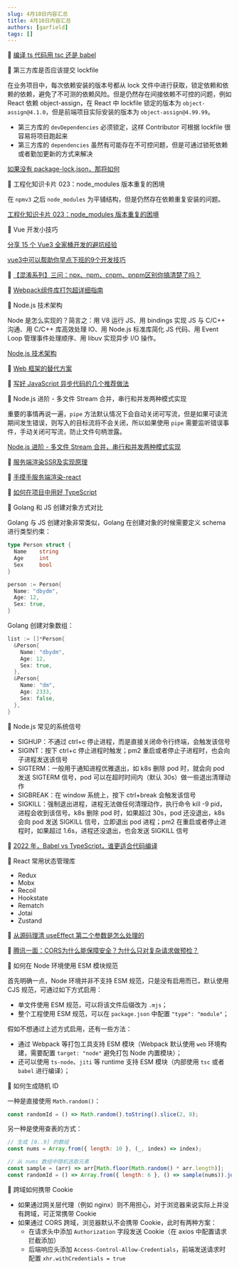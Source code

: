 ```yaml
---
slug: 4月10日内容汇总
title: 4月10日内容汇总
authors: [garfield]
tags: []
---
```


📒 [编译 ts 代码用 tsc 还是 babel](https://juejin.cn/post/7084882650233569317)

📒 第三方库是否应该提交 lockfile

在业务项目中，每次依赖安装的版本号都从 lock 文件中进行获取，锁定依赖和依赖的依赖，避免了不可测的依赖风险。但是仍然存在间接依赖不可控的问题，例如 React 依赖 object-assign，在 React 中 lockfile 锁定的版本为 `object-assign@4.1.0`，但是前端项目实际安装的版本为 `object-assign@4.99.99`。

- 第三方库的 `devDependencies` 必须锁定，这样 Contributor 可根据 lockfile 很容易将项目跑起来
- 第三方库的 `dependencies` 虽然有可能存在不可控问题，但是可通过锁死依赖或者勤加更新的方式来解决

[如果没有 package-lock.json，那将如何](https://juejin.cn/post/7031122959637217310)

📒 工程化知识卡片 023：node_modules 版本重复的困境

在 `npmv3` 之后 `node_modules` 为平铺结构，但是仍然存在依赖重复安装的问题。

[工程化知识卡片 023：node_modules 版本重复的困境](https://juejin.cn/post/7030084290989948935s)

📒 Vue 开发小技巧

[分享 15 个 Vue3 全家桶开发的避坑经验](https://juejin.cn/post/7084536432731095048)

[vue3中可以帮助你早点下班的9个开发技巧](https://juejin.cn/post/7080875763162939429)

📒 [【混淆系列】三问：npx、npm、cnpm、pnpm区别你搞清楚了吗？](https://juejin.cn/post/7083468345579667493)

📒 [Webpack组件库打包超详细指南](https://juejin.cn/post/7082738107237433375)

📒 Node.js 技术架构

Node 是怎么实现的？简言之：用 V8 运行 JS、用 bindings 实现 JS 与 C/C++ 沟通、用 C/C++ 库高效处理 IO、用 Node.js 标准库简化 JS 代码、用 Event Loop 管理事件处理顺序、用 libuv 实现异步 I/O 操作。

[Node.js 技术架构](https://juejin.cn/post/7081891057918558221)

📒 [Web 框架的替代方案](https://mp.weixin.qq.com/s/_eDFlWBJHxf4oar6Fpye2Q)

📒 [写好 JavaScript 异步代码的几个推荐做法](https://mp.weixin.qq.com/s/XWZsKQECcsHAlE9cyqi9Eg)

📒 Node.js 进阶 - 多文件 Stream 合并，串行和并发两种模式实现

重要的事情再说一遍，`pipe` 方法默认情况下会自动关闭可写流，但是如果可读流期间发生错误，则写入的目标流将不会关闭，所以如果使用 `pipe` 需要监听错误事件，手动关闭可写流，防止文件句柄泄露。

[Node.js 进阶 - 多文件 Stream 合并，串行和并发两种模式实现](https://mp.weixin.qq.com/s/WisEGFz2yn_ZeekViofMnA)

📒 [服务端渲染SSR及实现原理](https://juejin.cn/post/7046898330000949285)

📒 [手摸手服务端渲染-react](https://mp.weixin.qq.com/s/lyff2svfHh4rdsWRL4H5uA)

📒 [如何在项目中用好 TypeScript](https://juejin.cn/post/7058868160706904078)

📒 Golang 和 JS 创建对象方式对比

Golang 与 JS 创建对象非常类似，Golang 在创建对象的时候需要定义 schema 进行类型约束：

```go
type Person struct {
  Name    string
  Age     int
  Sex     bool
}

person := Person{
  Name: "dbydm",
  Age: 12,
  Sex: true,
}
```

Golang 创建对象数组：

```go
list := []*Person{
  &Person{
    Name: "dbydm",
    Age: 12,
    Sex: true,
  },
  &Person{
    Name: "dm",
    Age: 2333,
    Sex: false,
  },
}
```

📒 Node.js 常见的系统信号

- SIGHUP：不通过 ctrl+c 停止进程，而是直接关闭命令行终端，会触发该信号
- SIGINT：按下 ctrl+c 停止进程时触发；pm2 重启或者停止子进程时，也会向子进程发送该信号
- SIGTERM：一般用于通知进程优雅退出，如 k8s 删除 pod 时，就会向 pod 发送 SIGTERM 信号，pod 可以在超时时间内（默认 30s）做一些退出清理动作
- SIGBREAK：在 window 系统上，按下 ctrl+break 会触发该信号
- SIGKILL：强制退出进程，进程无法做任何清理动作，执行命令 kill -9 pid，进程会收到该信号。k8s 删除 pod 时，如果超过 30s，pod 还没退出，k8s 会向 pod 发送 SIGKILL 信号，立即退出 pod 进程；pm2 在重启或者停止进程时，如果超过 1.6s，进程还没退出，也会发送 SIGKILL 信号

📒 [2022 年，Babel vs TypeScript，谁更适合代码编译](https://mp.weixin.qq.com/s/JCIyV-_VfQ9iScd_xOuP8g)

📒 React 常用状态管理库

- Redux
- Mobx
- Recoil
- Hookstate
- Rematch
- Jotai
- Zustand

📒 [从源码理清 useEffect 第二个参数是怎么处理的](https://juejin.cn/post/7083230365027926053)

📒 [腾讯一面：CORS为什么能保障安全？为什么只对复杂请求做预检？](https://juejin.cn/post/7081539471585312805)

📒 如何在 Node 环境使用 ESM 模块规范

首先明确一点，Node 环境并非不支持 ESM 规范，只是没有启用而已，默认使用 CJS 规范，可通过如下方式启用：

- 单文件使用 ESM 规范，可以将该文件后缀改为 `.mjs`；
- 整个工程使用 ESM 规范，可以在 `package.json` 中配置 `"type": "module"`；

假如不想通过上述方式启用，还有一些方法：

- 通过 Webpack 等打包工具支持 ESM 模块（Webpack 默认使用 `web` 环境构建，需要配置 `target: "node"` 避免打包 Node 内置模块）；
- 还可以使用 `ts-node`、`jiti` 等 runtime 支持 ESM 模块（内部使用 `tsc` 或者 `babel` 进行编译）；


📒 如何生成随机 ID

一种是直接使用 `Math.random()`：

```js
const randomId = () => Math.random().toString().slice(2, 8);
```

另一种是使用查表的方式：

```js
// 生成 [0..9] 的数组
const nums = Array.from({ length: 10 }, (_, index) => index);

// 从 nums 数组中随机选取元素
const sample = (arr) => arr[Math.floor(Math.random() * arr.length)];
const randomId = () => Array.from({ length: 6 }, () => sample(nums)).join("");
```

📒 跨域如何携带 Cookie

- 如果通过网关层代理（例如 nginx）则不用担心，对于浏览器来说实际上并没有跨域，可正常携带 Cookie
- 如果通过 CORS 跨域，浏览器默认不会携带 Cookie，此时有两种方案：
  - 在请求头中添加 `Authorization` 字段发送 Cookie（在 axios 中配置请求拦截添加）
  - 后端响应头添加 `Access-Control-Allow-Credentials`，前端发送请求时配置 `xhr.withCredentials = true`
